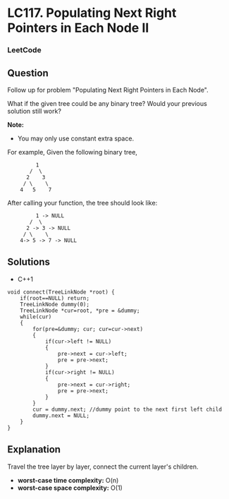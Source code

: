 # LC117. Populating Next Right Pointers in Each Node II

### LeetCode

## Question

Follow up for problem "Populating Next Right Pointers in Each Node".

What if the given tree could be any binary tree? Would your previous solution still work?

**Note:**

* You may only use constant extra space.

For example, Given the following binary tree,

```
         1
       /  \
      2    3
     / \    \
    4   5    7
```

After calling your function, the tree should look like:
```
         1 -> NULL
       /  \
      2 -> 3 -> NULL
     / \    \
    4-> 5 -> 7 -> NULL
```

## Solutions

* C++1
```
void connect(TreeLinkNode *root) {
    if(root==NULL) return;
    TreeLinkNode dummy(0);
    TreeLinkNode *cur=root, *pre = &dummy;
    while(cur)
    {
        for(pre=&dummy; cur; cur=cur->next)
        {
            if(cur->left != NULL)
            {
                pre->next = cur->left;
                pre = pre->next;
            }
            if(cur->right != NULL)
            {
                pre->next = cur->right;
                pre = pre->next;
            }
        }
        cur = dummy.next; //dummy point to the next first left child
        dummy.next = NULL;
    }
}
```

## Explanation

Travel the tree layer by layer, connect the current layer's children.

* **worst-case time complexity:** O(n)
* **worst-case space complexity:** O(1)